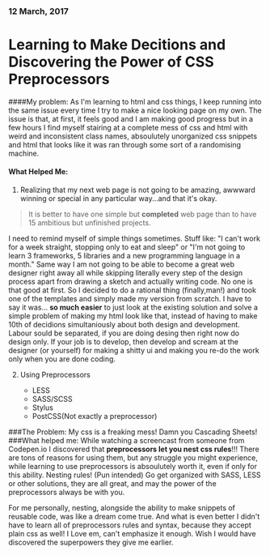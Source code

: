 ### 12 March, 2017
# Learning to Make Decitions and Discovering the Power of CSS Preprocessors

####My problem:
As I'm learning to html and css things, I keep running into the same issue every time I try to make a nice looking page on my own. The issue is that, at first, it feels good and I am making good progress but in a few hours I find myself stairing at a complete mess of css and html with weird and inconsistent class names, absoulutely unorganized css snippets and html that looks like it was ran through some sort of a randomising machine.

#### What Helped Me:
1. Realizing that my next web page is not going to be amazing, awwward winning or special in any particular way...and that it's okay.
>It is better to have one simple but **completed** web page than to have 15 ambitious but unfinished projects.

I need to remind myself of simple things sometimes. Stuff like: "I can't work for a week straight, stopping only to eat and sleep" or "I'm not going to learn 3 frameworks, 5 libraries and a new programming language in a month." Same way I am not going to be able to become a great web designer right away all while skipping literally every step of the design process apart from drawing a sketch and actually writing code. No one is that good at first. So I decided to do a rational thing (finally,man!) and took one of the templates and simply made my version from scratch. I have to say it was... **so much easier** to just look at the existing solution and solve a simple problem of making my html look like that, instead of having to make 10th of decidions simultaniously about both design and development. Labour sould be separated, if you are doing desing then right now do design only. If your job is to develop, then develop and scream at the designer (or yourself) for making a shitty ui and making you re-do the work only when you are done coding.

2. Using Preprocessors

    - LESS
    - SASS/SCSS
    - Stylus
    - PostCSS(Not exactly a preprocessor)

###The Problem:
My css is a freaking mess! Damn you Cascading Sheets!
###What helped me:
While watching a screencast from someone from Codepen.io I discovered that **preprocessors let you nest css rules**!!! There are tons of reasons for using them, but any struggle you might experience, while learning to use preprocessors is absoulutely worth it, even if only for this ability. Nesting rules! (Pun intended) Go get organized with SASS, LESS or other solutions, they are all great, and may the power of the preprocessors always be with you.

For me personally, nesting, alongside the ability to make snippets of reusable code, was like a dream come true. And what is even better I didn't have to learn all of preprocessors rules and syntax, because they accept plain css as well! I Love em, can't emphasize it enough. Wish I would have discovered the superpowers they give me earlier. 
